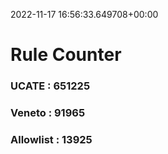 2022-11-17 16:56:33.649708+00:00
# Rule Counter 
 ### UCATE : 651225

 ### Veneto : 91965

 ### Allowlist : 13925